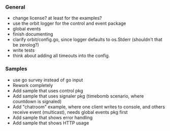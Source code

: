 ### General
- change license? at least for the examples?
- use the orbit logger for the control and event package
- global events
- finish documenting
- clarify orbit/config.go, since logger defaults to os.Stderr (shouldn't that be zerolog?)
- write tests
- think about adding all timeouts into the config.

### Samples
- use go survey instead of go input
- Rework completely
- Add sample that uses control pkg
- Add sample that uses signaler pkg (timebomb scenario, where countdown is signaled)
- Add "chatroom" example, where one client writes to console, and others receive event (multicast), needs global events pkg first 
- Add sample that shows error handling
- Add sample that shows HTTP usage
